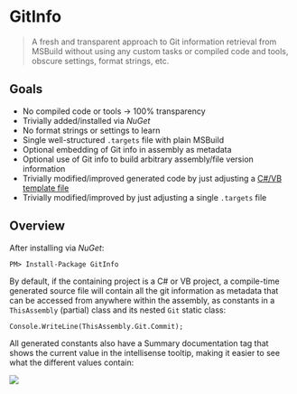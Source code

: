 # GitInfo
> A fresh and transparent approach to Git information retrieval from MSBuild without using any custom tasks or compiled code and tools, obscure settings, format strings, etc. 

## Goals

- No compiled code or tools -> 100% transparency
- Trivially added/installed via *NuGet*
- No format strings or settings to learn
- Single well-structured `.targets` file with plain MSBuild
- Optional embedding of Git info in assembly as metadata
- Optional use of Git info to build arbitrary assembly/file version information
- Trivially modified/improved generated code by just adjusting a [C#/VB template file](https://github.com/kzu/GitInfo/blob/master/src/build/GitInfo.cs) 
- Trivially modified/improved by just adjusting a single `.targets` file 

## Overview

After installing via *NuGet*:

	PM> Install-Package GitInfo

By default, if the containing project is a C# or VB project, a compile-time generated source file will contain all the git information as metadata that can be accessed from anywhere within the assembly, as constants in a `ThisAssembly` (partial) class and its nested `Git` static class:

	Console.WriteLine(ThisAssembly.Git.Commit);

All generated constants also have a Summary documentation tag that shows the current value in the intellisense tooltip, making it easier to see what the different values contain:

![](https://raw.github.com/kzu/GitInfo/master/img/tooltip.png)
